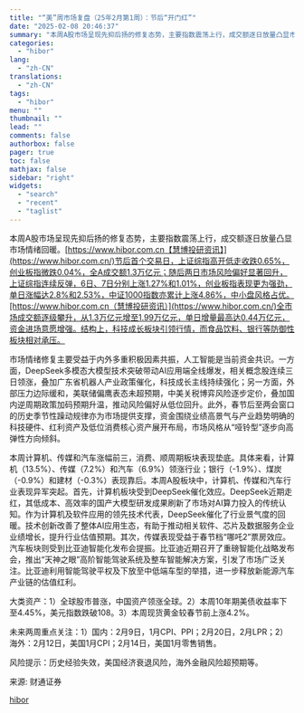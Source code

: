 ```yaml
---
title: "“美”周市场复盘（25年2月第1周）：节后“开门红”"
date: "2025-02-08 20:46:37"
summary: "本周A股市场呈现先抑后扬的修复态势，主要指数震荡上行，成交额逐日放量凸显市场情绪回暖。http..."
categories:
  - "hibor"
lang:
  - "zh-CN"
translations:
  - "zh-CN"
tags:
  - "hibor"
menu: ""
thumbnail: ""
lead: ""
comments: false
authorbox: false
pager: true
toc: false
mathjax: false
sidebar: "right"
widgets:
  - "search"
  - "recent"
  - "taglist"
---
```


本周A股市场呈现先抑后扬的修复态势，主要指数震荡上行，成交额逐日放量凸显市场情绪回暖。[https://www.hibor.com.cn【慧博投研资讯】](https://www.hibor.com.cn/)节后首个交易日，上证综指高开低走收跌0.65%，创业板指微跌0.04%，全A成交额1.3万亿元；随后两日市场风险偏好显著回升，上证综指连续反弹，6日、7日分别上涨1.27%和1.01%，创业板指表现更为强劲，单日涨幅达2.8%和2.53%，中证1000指数亦累计上涨4.86%，中小盘风格占优。[https://www.hibor.com.cn（慧博投研资讯）](https://www.hibor.com.cn/)全市场成交额逐级攀升，从1.3万亿元增至1.99万亿元，单日增量最高达0.44万亿元，资金进场意愿增强。结构上，科技成长板块引领行情，而食品饮料、银行等防御性板块相对承压。

市场情绪修复主要受益于内外多重积极因素共振，人工智能是当前资金共识。一方面，DeepSeek多模态大模型技术突破带动AI应用端全线爆发，相关概念股连续三日领涨，叠加广东省机器人产业政策催化，科技成长主线持续强化；另一方面，外部压力边际缓和，美联储偏鹰表态未超预期，中美关税博弈风险逐步定价，叠加国内逆周期政策加码预期升温，推动风险偏好从低位回升。此外，春节后至两会窗口的历史季节性躁动规律亦为市场提供支撑，资金围绕业绩高景气与产业趋势明确的科技硬件、红利资产及低位消费核心资产展开布局，市场风格从“哑铃型”逐步向高弹性方向倾斜。

本周计算机、传媒和汽车涨幅前三，消费、顺周期板块表现垫底。具体来看，计算机（13.5%）、传媒（7.2%）和汽车（6.9%）领涨行业；银行（-1.9%）、煤炭（-0.9%）和建材（-0.3%）表现靠后。本周A股板块中，计算机、传媒和汽车行业表现异军突起。首先，计算机板块受到DeepSeek催化效应。DeepSeek近期走红，其低成本、高效率的国产大模型研发成果刷新了市场对AI算力投入的传统认知。作为计算机及软件应用的领先技术代表，DeepSeek催化了行业景气度的回暖。技术创新改善了整体AI应用生态，有助于推动相关软件、芯片及数据服务企业业绩增长，提升行业估值预期。其次，传媒表现受益于春节档“哪吒2”票房效应。汽车板块则受到比亚迪智能化发布会提振。比亚迪近期召开了重磅智能化战略发布会，推出“天神之眼”高阶智能驾驶系统及整车智能解决方案，引发了市场广泛关注。比亚迪利用智能驾驶平权及下放至中低端车型的举措，进一步释放新能源汽车产业链的估值红利。

大类资产：1）全球股市普涨，中国资产领涨全球。2）本周10年期美债收益率下至4.45%，美元指数跌破108。3）本周现货黄金较春节前上涨4.2%。

未来两周重点关注：1）国内：2月9日，1月CPI、PPI；2月20日，2月LPR；2）海外：2月12日，美国1月CPI；2月14日，美国1月零售销售。

风险提示：历史经验失效，美国经济衰退风险，海外金融风险超预期等。

来源: 财通证券

[hibor](https://www.hibor.com.cn/data/88b3d9b705832baa679848e13b0070d0.html)
